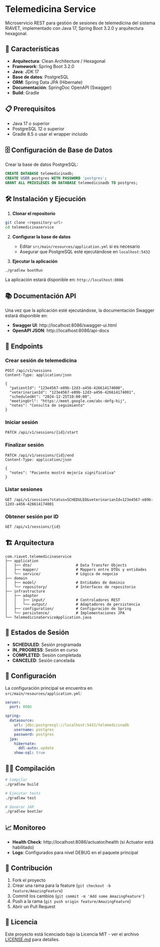 # Telemedicina Service

Microservicio REST para gestión de sesiones de telemedicina del sistema RIAVET, implementado con Java 17, Spring Boot 3.2.0 y arquitectura hexagonal.

## 🚀 Características

- **Arquitectura**: Clean Architecture / Hexagonal
- **Framework**: Spring Boot 3.2.0
- **Java**: JDK 17
- **Base de datos**: PostgreSQL
- **ORM**: Spring Data JPA (Hibernate)
- **Documentación**: SpringDoc OpenAPI (Swagger)
- **Build**: Gradle

## 📋 Prerequisitos

- Java 17 o superior
- PostgreSQL 12 o superior
- Gradle 8.5 o usar el wrapper incluido

## 🗄️ Configuración de Base de Datos

Crear la base de datos PostgreSQL:

```sql
CREATE DATABASE telemedicinadb;
CREATE USER postgres WITH PASSWORD 'postgres';
GRANT ALL PRIVILEGES ON DATABASE telemedicinadb TO postgres;
```

## 🛠️ Instalación y Ejecución

1. **Clonar el repositorio**
```bash
git clone <repository-url>
cd telemedicinaservice
```

2. **Configurar la base de datos**
   - Editar `src/main/resources/application.yml` si es necesario
   - Asegurar que PostgreSQL esté ejecutándose en `localhost:5432`

3. **Ejecutar la aplicación**
```bash
./gradlew bootRun
```

La aplicación estará disponible en: `http://localhost:8086`

## 📚 Documentación API

Una vez que la aplicación esté ejecutándose, la documentación Swagger estará disponible en:

- **Swagger UI**: http://localhost:8086/swagger-ui.html
- **OpenAPI JSON**: http://localhost:8086/api-docs

## 🔌 Endpoints

### Crear sesión de telemedicina
```http
POST /api/v1/sessions
Content-Type: application/json

{
  "patientId": "123e4567-e89b-12d3-a456-426614174000",
  "veterinarianId": "123e4567-e89b-12d3-a456-426614174001",
  "scheduledAt": "2024-12-25T10:00:00",
  "meetingUrl": "https://meet.google.com/abc-defg-hij",
  "notes": "Consulta de seguimiento"
}
```

### Iniciar sesión
```http
PATCH /api/v1/sessions/{id}/start
```

### Finalizar sesión
```http
PATCH /api/v1/sessions/{id}/end
Content-Type: application/json

{
  "notes": "Paciente mostró mejoría significativa"
}
```

### Listar sesiones
```http
GET /api/v1/sessions?status=SCHEDULED&veterinarianId=123e4567-e89b-12d3-a456-426614174001
```

### Obtener sesión por ID
```http
GET /api/v1/sessions/{id}
```

## 🏗️ Arquitectura

```
com.riavet.telemedicinaservice
├── application
│   ├── dto/                    # Data Transfer Objects
│   ├── mapper/                 # Mappers entre DTOs y entidades
│   └── service/                # Lógica de negocio
├── domain
│   ├── model/                  # Entidades de dominio
│   └── repository/             # Interfaces de repositorio
├── infrastructure
│   ├── adapter
│   │   ├── input/              # Controladores REST
│   │   └── output/             # Adaptadores de persistencia
│   ├── configuration/          # Configuración de Spring
│   └── persistence/            # Implementaciones JPA
└── TelemedicinaServiceApplication.java
```

## 🧪 Estados de Sesión

- **SCHEDULED**: Sesión programada
- **IN_PROGRESS**: Sesión en curso
- **COMPLETED**: Sesión completada
- **CANCELED**: Sesión cancelada

## 🔧 Configuración

La configuración principal se encuentra en `src/main/resources/application.yml`:

```yaml
server:
  port: 8086

spring:
  datasource:
    url: jdbc:postgresql://localhost:5432/telemedicinadb
    username: postgres
    password: postgres
  jpa:
    hibernate:
      ddl-auto: update
    show-sql: true
```

## 🏃‍♂️ Compilación

```bash
# Compilar
./gradlew build

# Ejecutar tests
./gradlew test

# Generar JAR
./gradlew bootJar
```

## 📈 Monitoreo

- **Health Check**: http://localhost:8086/actuator/health (si Actuator está habilitado)
- **Logs**: Configurados para nivel DEBUG en el paquete principal

## 🤝 Contribución

1. Fork el proyecto
2. Crear una rama para la feature (`git checkout -b feature/AmazingFeature`)
3. Commit los cambios (`git commit -m 'Add some AmazingFeature'`)
4. Push a la rama (`git push origin feature/AmazingFeature`)
5. Abrir un Pull Request

## 📄 Licencia

Este proyecto está licenciado bajo la Licencia MIT - ver el archivo [LICENSE.md](LICENSE.md) para detalles.
